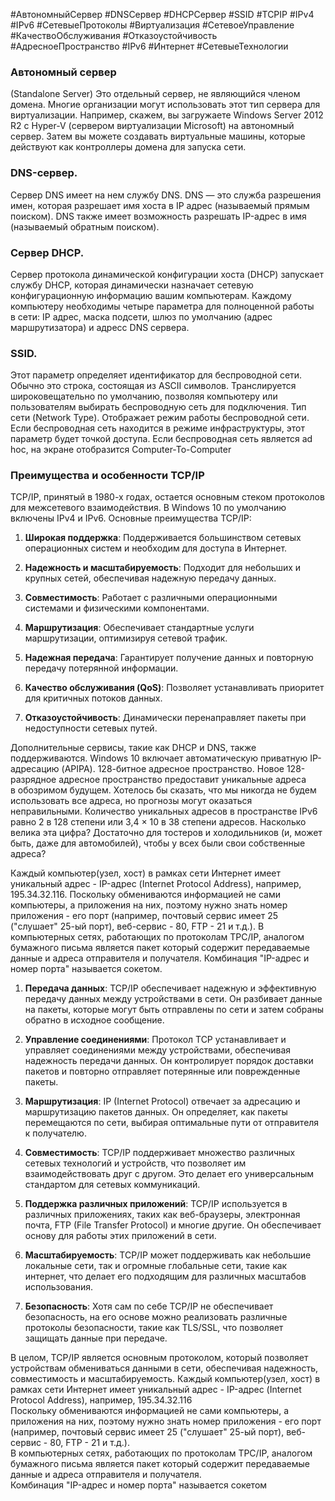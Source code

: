 #АвтономныйСервер #DNSСервер #DHCPСервер #SSID #TCPIP #IPv4 #IPv6 #СетевыеПротоколы #Виртуализация #СетевоеУправление #КачествоОбслуживания #Отказоустойчивость #АдресноеПространство #IPv6 #Интернет #СетевыеТехнологии
### Автономный сервер
(Standalone Server) Это отдельный сервер, не являющийся членом домена. Многие организации могут использовать этот тип сервера для виртуализации. Например, скажем, вы загружаете Windows Server 2012 R2 с Hyper-V (сервером виртуализации Microsoft) на автономный сервер. Затем вы можете создавать виртуальные машины, которые действуют как контроллеры домена для запуска сети.
### DNS-сервер. 
Сервер DNS имеет на нем службу DNS. DNS — это служба разрешения имен, которая разрешает имя хоста в IP адрес (называемый прямым поиском). DNS также имеет возможность разрешать IP-адрес в имя (называемый обратным поиском). 
### Сервер DHCP. 
Сервер протокола динамической конфигурации хоста (DHCP) запускает службу DHCP, которая динамически назначает сетевую конфигурационную информацию вашим компьютерам. Каждому компьютеру необходимы четыре параметра для полноценной работы в сети: IP адрес, маска подсети, шлюз по умолчанию (адрес маршрутизатора) и адресc DNS сервера.
### SSID.
Этот параметр определяет идентификатор для беспроводной сети. Обычно это строка, состоящая из ASCII символов. Транслируется широковещательно по умолчанию, позволяя компьютеру или пользователям выбирать беспроводную сеть для подключения.
Тип сети (Network Type). Отображает режим работы беспроводной сети. Если беспроводная сеть находится в режиме инфраструктуры, этот параметр будет точкой доступа. Если беспроводная сеть является ad hoc, на экране отобразится Computer-To-Computer
### Преимущества и особенности TCP/IP

TCP/IP, принятый в 1980-х годах, остается основным стеком протоколов для межсетевого взаимодействия. В Windows 10 по умолчанию включены IPv4 и IPv6. Основные преимущества TCP/IP:

1. **Широкая поддержка**: Поддерживается большинством сетевых операционных систем и необходим для доступа в Интернет.
    
2. **Надежность и масштабируемость**: Подходит для небольших и крупных сетей, обеспечивая надежную передачу данных.
    
3. **Совместимость**: Работает с различными операционными системами и физическими компонентами.
    
4. **Маршрутизация**: Обеспечивает стандартные услуги маршрутизации, оптимизируя сетевой трафик.
    
5. **Надежная передача**: Гарантирует получение данных и повторную передачу потерянной информации.
    
6. **Качество обслуживания (QoS)**: Позволяет устанавливать приоритет для критичных потоков данных.
    
7. **Отказоустойчивость**: Динамически перенаправляет пакеты при недоступности сетевых путей.
    

Дополнительные сервисы, такие как DHCP и DNS, также поддерживаются. Windows 10 включает автоматическую приватную IP-адресацию (APIPA).
128-битное адресное пространство. Новое 128-разрядное адресное пространство предоставит уникальные адреса в обозримом будущем. Хотелось бы сказать, что мы никогда не будем использовать все адреса, но прогнозы могут оказаться неправильными. Количество уникальных адресов в пространстве IPv6 равно 2 в 128 степени или 3,4 × 10 в 38 степени адресов. Насколько велика эта цифра? Достаточно для тостеров и холодильников (и, может быть, даже для автомобилей), чтобы у всех были свои собственные адреса?

Каждый компьютер(узел, хост) в рамках сети Интернет имеет уникальный адрес - IP-адрес (Internet Protocol Address), например, 195.34.32.116.
Поскольку обмениваются информацией не сами компьютеры, а приложения на них, поэтому нужно знать номер приложения - его порт (например, почтовый сервис имеет 25 ("слушает" 25-ый порт), веб-сервис - 80, FTP - 21 и т.д.).
В компьютерных сетях, работающих по протоколам TPC/IP, аналогом бумажного письма является пакет который содержит передаваемые данные и адреса отправителя и получателя.
Комбинация "IP-адрес и номер порта" называется сокетом.

1. **Передача данных**: TCP/IP обеспечивает надежную и эффективную передачу данных между устройствами в сети. Он разбивает данные на пакеты, которые могут быть отправлены по сети и затем собраны обратно в исходное сообщение.
    
2. **Управление соединениями**: Протокол TCP устанавливает и управляет соединениями между устройствами, обеспечивая надежность передачи данных. Он контролирует порядок доставки пакетов и повторно отправляет потерянные или поврежденные пакеты.
    
3. **Маршрутизация**: IP (Internet Protocol) отвечает за адресацию и маршрутизацию пакетов данных. Он определяет, как пакеты перемещаются по сети, выбирая оптимальные пути от отправителя к получателю.
    
4. **Совместимость**: TCP/IP поддерживает множество различных сетевых технологий и устройств, что позволяет им взаимодействовать друг с другом. Это делает его универсальным стандартом для сетевых коммуникаций.
    
5. **Поддержка различных приложений**: TCP/IP используется в различных приложениях, таких как веб-браузеры, электронная почта, FTP (File Transfer Protocol) и многие другие. Он обеспечивает основу для работы этих приложений в сети.
    
6. **Масштабируемость**: TCP/IP может поддерживать как небольшие локальные сети, так и огромные глобальные сети, такие как интернет, что делает его подходящим для различных масштабов использования.
    
7. **Безопасность**: Хотя сам по себе TCP/IP не обеспечивает безопасность, на его основе можно реализовать различные протоколы безопасности, такие как TLS/SSL, что позволяет защищать данные при передаче.
    

В целом, TCP/IP является основным протоколом, который позволяет устройствам обмениваться данными в сети, обеспечивая надежность, совместимость и масштабируемость.
Каждый компьютер(узел, хост) в рамках сети Интернет имеет уникальный адрес - IP-адрес (Internet Protocol Address), например, 195.34.32.116  
Поскольку обмениваются информацией не сами компьютеры, а приложения на них, поэтому нужно знать номер приложения - его порт (например, почтовый сервис имеет 25 ("слушает" 25-ый порт), веб-сервис - 80, FTP - 21 и т.д.).  
В компьютерных сетях, работающих по протоколам TPC/IP, аналогом бумажного письма является пакет который содержит передаваемые данные и адреса отправителя и получателя.  
Комбинация "IP-адрес и номер порта" называется сокетом
